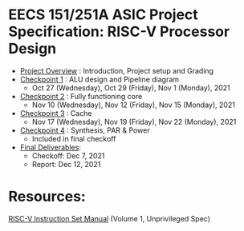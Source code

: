 # EECS 151/251A ASIC Project Specification: RISC-V Processor Design


- [Project Overview](overview.md) : Introduction, Project setup and Grading
- [Checkpoint 1](checkpoint1.md) :  ALU design and Pipeline diagram 
    - Oct 27 (Wednesday), Oct 29 (Friday), Nov 1 (Monday), 2021
- [Checkpoint 2](checkpoint2.md) : Fully functioning core
    - Nov 10 (Wednesday), Nov 12 (Friday), Nov 15 (Monday), 2021
- [Checkpoint 3](checkpoint3.md) : Cache
    - Nov 17 (Wednesday), Nov 19 (Friday), Nov 22 (Monday), 2021
- [Checkpoint 4](checkpoint4.md) : Synthesis, PAR & Power
    - Included in final checkoff
- [Final Deliverables](final.md): 
    - Checkoff: Dec 7, 2021
    - Report: Dec 12, 2021
# Resources:
[RISC-V Instruction Set Manual](https://riscv.org/technical/specifications/) (Volume 1, Unprivileged Spec)
